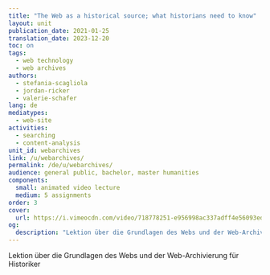 ```yaml
---
title: "The Web as a historical source; what historians need to know"
layout: unit
publication_date: 2021-01-25
translation_date: 2023-12-20
toc: on
tags:
  - web technology
  - web archives
authors: 
  - stefania-scagliola
  - jordan-ricker
  - valerie-schafer
lang: de
mediatypes: 
  - web-site
activities: 
  - searching
  - content-analysis
unit_id: webarchives
link: /u/webarchives/
permalink: /de/u/webarchives/
audience: general public, bachelor, master humanities
components:
  small: animated video lecture
  medium: 5 assignments
order: 3
cover:
  url: https://i.vimeocdn.com/video/718778251-e956998ac337adff4e56093edf452aed2f5895d0b136df3cd6a8bc4062f6c50c-d?mw=900&mh=506&q=70
og:
  description: "Lektion über die Grundlagen des Webs und der Web-Archivierung für Historiker"
---
```


Lektion über die Grundlagen des Webs und der Web-Archivierung für Historiker

<!-- more -->
